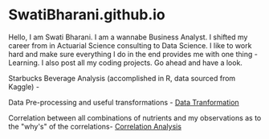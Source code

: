 # SwatiBharani.github.io
Hello, I am Swati Bharani. I am a wannabe Business Analyst. I shifted my career from in Actuarial Science consulting to Data Science. I like to work hard and make sure everything I do in the end provides me with one thing - Learning. I also post all my coding projects. Go ahead and have a look.

Starbucks Beverage Analysis (accomplished in R, data sourced from Kaggle) - 

<p> Data Pre-processing and useful transformations - <a href='https://swatibharani.github.io/Data%20Transformation.nb.html'>Data Tranformation</a></p>
<p>Correlation between all combinations of nutrients and my observations as to the "why's" of the correlations- <a href='https://swatibharani.github.io/Correlation%20Analysis.nb.html'>Correlation Analysis</a></p>

